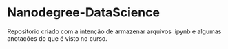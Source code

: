# Nanodegree-DataScience
Repositorio criado com a intenção de armazenar arquivos .ipynb e algumas anotações do que é visto no curso. 
